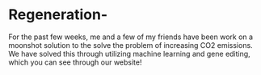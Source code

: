 # Regeneration-
For the past few weeks, me and a few of my friends have been work on a moonshot solution to the solve the problem of increasing CO2 emissions. We have solved this through utilizing machine learning and gene editing, which you can see through our website!
